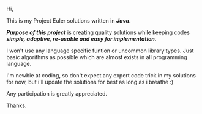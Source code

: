 Hi,

This is my Project Euler solutions written in ***Java.***

***Purpose of this project*** is creating quality solutions while keeping codes ***simple, adaptive, re-usable and easy for implementation.***

I won't use any language specific funtion or uncommon library types. Just basic algorithms as possible which are almost exists in all programming language.

I'm newbie at coding, so don't expect any expert code trick in my solutions for now, but i'll update the solutions for best as long as i breathe :)

Any participation is greatly appreciated.

Thanks.
